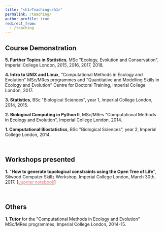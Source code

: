 ```yaml
---
title: "<h1>Teaching</h1>"
permalink: /teaching/
author_profile: true
redirect_from: 
  - /teaching
---
```


<h2><b>Course Demonstration</b></h2>

<b>5\. Further Topics in Statistics</b>, MSc "Ecology, Evolution and 
Conservation", Imperial College London, 2015, 2016, 2017, 2018.

<b>4\. Intro to UNIX and Linux</b>, "Computational Methods in Ecology 
and Evolution" MSc/MRes programmes and "Quantitative and Modelling 
Skills in Ecology and Evolution" Centre for Doctoral Training, Imperial College 
London, 2017.

<b>3\. Statistics</b>, BSc "Biological Sciences", year 1, Imperial 
College London, 2014, 2015.

<b>2\. Biological Computing in Python II</b>, MSc/MRes "Computational 
Methods in Ecology and Evolution", Imperial College London, 2014.

<b>1\. Computational Biostatistics</b>, BSc "Biological Sciences", year 2, 
Imperial College London, 2014.

<br>
<h2><b>Workshops presented</b></h2>

<b>1\.</b> "<b>How to generate topological constraints using the Open Tree of Life</b>", 
Silwood Computer Skillz Workshop, Imperial College London, March 30th, 2017.
\[[<span class="underline-on-hover" style="color:#FF6F6F">Jupyter notebook</span>](https://github.com/SilwoodComputerSkillz/SilwoodComputerSkillz.github.io/blob/master/scripts/OTL-Dimitris.ipynb)\]

<br>
<h2><b>Others</b></h2>

<b>1\. Tutor</b> for the "Computational Methods in Ecology and Evolution" 
MSc/MRes programmes, Imperial College London, 2014-15.

